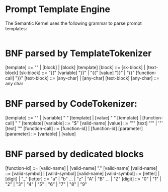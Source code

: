# Prompt Template Engine

The Semantic Kernel uses the following grammar to parse prompt templates:

```clj {"id":"01J6KPYGBX0RZP59NQYJF695ZB"}
```
# BNF parsed by TemplateTokenizer
[template]       ::= "" | [block] | [block] [template]
[block]          ::= [sk-block] | [text-block]
[sk-block]       ::= "{{" [variable] "}}" | "{{" [value] "}}" | "{{" [function-call] "}}"
[text-block]     ::= [any-char] | [any-char] [text-block]
[any-char]       ::= any char

# BNF parsed by CodeTokenizer:
[template]       ::= "" | [variable] " " [template] | [value] " " [template] | [function-call] " " [template]
[variable]       ::= "$" [valid-name]
[value]          ::= "'" [text] "'" | '"' [text] '"'
[function-call]  ::= [function-id] | [function-id] [parameter]
[parameter]      ::= [variable] | [value]

# BNF parsed by dedicated blocks
[function-id]    ::= [valid-name] | [valid-name] "." [valid-name]
[valid-name]     ::= [valid-symbol] | [valid-symbol] [valid-name]
[valid-symbol]   ::= [letter] | [digit] | "_"
[letter]         ::= "a" | "b" ... | "z" | "A" | "B" ... | "Z"
[digit]          ::= "0" | "1" | "2" | "3" | "4" | "5" | "6" | "7" | "8" | "9"
```
